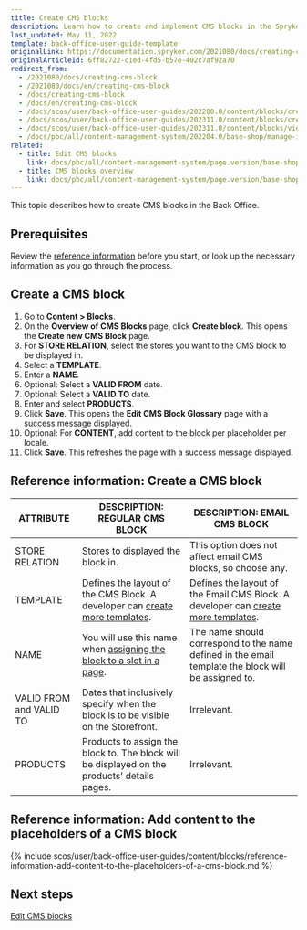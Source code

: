 ```yaml
---
title: Create CMS blocks
description: Learn how to create and implement CMS blocks in the Spryker Cloud Commerce OS Back Office.
last_updated: May 11, 2022
template: back-office-user-guide-template
originalLink: https://documentation.spryker.com/2021080/docs/creating-cms-block
originalArticleId: 6ff82722-c1ed-4fd5-b57e-402c7af92a70
redirect_from:
  - /2021080/docs/creating-cms-block
  - /2021080/docs/en/creating-cms-block
  - /docs/creating-cms-block
  - /docs/en/creating-cms-block
  - /docs/scos/user/back-office-user-guides/202200.0/content/blocks/creating-cms-blocks.html
  - /docs/scos/user/back-office-user-guides/202311.0/content/blocks/creating-cms-blocks.html
  - /docs/scos/user/back-office-user-guides/202311.0/content/blocks/view-cms-blocks.html
  - /docs/pbc/all/content-management-system/202204.0/base-shop/manage-in-the-back-office/blocks/create-cms-blocks.html
related:
  - title: Edit CMS blocks
    link: docs/pbc/all/content-management-system/page.version/base-shop/manage-in-the-back-office/blocks/edit-cms-blocks.html
  - title: CMS blocks overview
    link: docs/pbc/all/content-management-system/page.version/base-shop/cms-feature-overview/cms-blocks-overview.html
---
```


This topic describes how to create CMS blocks in the Back Office.

## Prerequisites

Review the [reference information](#reference-information-create-a-cms-block) before you start, or look up the necessary information as you go through the process.

## Create a CMS block

1. Go to **Content&nbsp;<span aria-label="and then">></span> Blocks**.
2. On the **Overview of CMS Blocks** page, click  **Create block**.
    This opens the **Create new CMS Block** page.
3. For **STORE RELATION**, select the stores you want to the CMS block to be displayed in.
4. Select a **TEMPLATE**.
5. Enter a **NAME**.
6. Optional: Select a **VALID FROM** date.
7. Optional: Select a **VALID TO** date.
8. Enter and select **PRODUCTS**.
9. Click **Save**.
    This opens the **Edit CMS Block Glossary** page with a success message displayed.
10. Optional: For **CONTENT**, add content to the block per placeholder per locale.
11. Click **Save**.
    This refreshes the page with a success message displayed.


## Reference information: Create a CMS block

| ATTRIBUTE  | DESCRIPTION: REGULAR CMS BLOCK | DESCRIPTION: EMAIL CMS BLOCK |
| --- | --- | --- |
| STORE RELATION |  Stores to displayed the block in. | This option does not affect email CMS blocks, so choose any. |
| TEMPLATE | Defines the layout of the CMS Block. A developer can [create more templates](/docs/pbc/all/content-management-system/{{page.version}}/base-shop/tutorials-and-howtos/create-cms-templates.html#cms-block-template). | Defines the layout of the Email CMS Block. A developer can [create more templates](/docs/pbc/all/content-management-system/{{page.version}}/base-shop/tutorials-and-howtos/create-cms-templates.html#cms-block-template). |
| NAME | You will use this name when [assigning the block to a slot in a page](/docs/pbc/all/content-management-system/{{page.version}}/base-shop/manage-in-the-back-office/manage-slots.html#assigning-cms-blocks-to-slots). | The name should correspond to the name defined in the email template the block will be assigned to. |
| VALID FROM and VALID TO | Dates that inclusively specify when the block is to be visible on the Storefront. | Irrelevant. |
| PRODUCTS | Products to assign the block to. The block will be displayed on the products' details pages. | Irrelevant. |


## Reference information: Add content to the placeholders of a CMS block

{% include scos/user/back-office-user-guides/content/blocks/reference-information-add-content-to-the-placeholders-of-a-cms-block.md %} <!-- To edit, see /_includes/scos/user/back-office-user-guides/content/blocks/reference-information-add-content-to-the-placeholders-of-a-cms-block.md -->


## Next steps

[Edit CMS blocks](/docs/pbc/all/content-management-system/{{page.version}}/base-shop/manage-in-the-back-office/blocks/edit-cms-blocks.html)  
